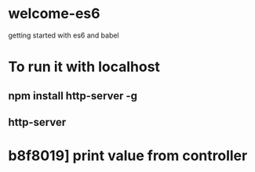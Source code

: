 # welcome-es6
getting started with es6 and babel

# To run it with localhost
## npm install http-server -g
## http-server





# b8f8019] print value from controller
